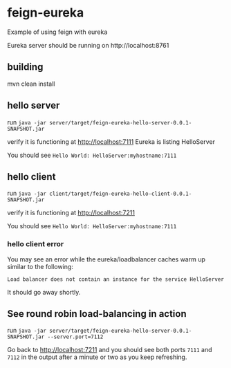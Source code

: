 # feign-eureka
Example of using feign with eureka

Eureka server should be running on http://localhost:8761

## building

mvn clean install

## hello server

run `java -jar server/target/feign-eureka-hello-server-0.0.1-SNAPSHOT.jar`

verify 
	it is functioning at 
		[http://localhost:7111](http://localhost:7111)
	Eureka is listing
		HelloServer
		
You should see `Hello World: HelloServer:myhostname:7111`

## hello client

run `java -jar client/target/feign-eureka-hello-client-0.0.1-SNAPSHOT.jar`

verify it is functioning at [http://localhost:7211](http://localhost:7211)

You should see `Hello World: HelloServer:myhostname:7111`

### hello client error

You may see an error while the eureka/loadbalancer caches warm up similar to the following:

    Load balancer does not contain an instance for the service HelloServer

It should go away shortly.

## See round robin load-balancing in action

run `java -jar server/target/feign-eureka-hello-server-0.0.1-SNAPSHOT.jar --server.port=7112`

Go back to [http://localhost:7211](http://localhost:7211) and you should see both ports `7111` and `7112` in the output after a minute or two as you keep refreshing.
